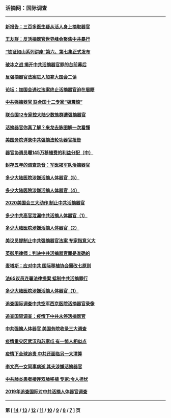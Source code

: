 ### 活摘网：国际调查
---
#### [新报告：三百多医生疑从活人身上摘取器官](../../pages/nf5947/n13703044.md?05080430) 
#### [王友群：反活摘器官世界峰会聚焦中共暴行](../../pages/nf5947/n13250738.md?05080430) 
#### [“铁证如山系列讲座”第六、第七集正式发布](../../pages/nf5947/n13106287.md?05080430) 
#### [破冰之战 揭开中共活摘器官罪的台前幕后](../../pages/nf5947/n13082457.md?05080430) 
#### [反强摘器官法案进入加拿大国会二读](../../pages/nf5947/n13033450.md?05080430) 
#### [论坛：加国会通过法案终止活摘器官迫在眉睫](../../pages/nf5947/n13029839.md?05080430) 
#### [中共强摘器官 联合国十二专家“极震惊”](../../pages/nf5947/n13024313.md?05080430) 
#### [联合国12专家控大陆少数族群遭强摘器官](../../pages/nf5947/n13023877.md?05080430) 
#### [活摘器官你真了解？来龙去脉图解一次看懂](../../pages/nf5947/n13013820.md?05080430) 
#### [美国务院详录中共强摘法轮功器官报告](../../pages/nf5947/n12944519.md?05080430) 
#### [器官协调员曝145万移植费的利益分配（中）](../../pages/nf5947/n12894547.md?05080430) 
#### [封存五年的调查录音：军医揭军队活摘器官](../../pages/nf5947/n12798692.md?05080430) 
#### [多少大陆医院涉嫌活摘人体器官（5）](../../pages/nf5947/n12768383.md?05080430) 
#### [多少大陆医院涉嫌活摘人体器官（4）](../../pages/nf5947/n12664434.md?05080430) 
#### [2020美国会三大动作 制止中共活摘器官](../../pages/nf5947/n12682004.md?05080430) 
#### [多少中共高官泄漏中共活摘人体器官（1）](../../pages/nf5947/n12671234.md?05080430) 
#### [多少大陆医院涉嫌活摘人体器官（2）](../../pages/nf5947/n12655589.md?05080430) 
#### [美议员提制止中共强摘器官法案 专家指意义大](../../pages/nf5947/n12630561.md?05080430) 
#### [英御用律师：判决中共活摘器官罪是准确的](../../pages/nf5947/n12580740.md?05080430) 
#### [麦塔斯：应对中共 国际移植协会需改七原则](../../pages/nf5947/n12514711.md?05080430) 
#### [法65议员连署法律提案 抵制中共活摘罪行](../../pages/nf5947/n12437047.md?05080430) 
#### [多少大陆医院涉嫌活摘人体器官（1）](../../pages/nf5947/n12414284.md?05080430) 
#### [追查国际调查中共空军西京医院活摘器官录像](../../pages/nf5947/n12348837.md?05080430) 
#### [追查国际调查：疫情下中共未停活摘器官](../../pages/nf5947/n12273415.md?05080430) 
#### [中共强摘人体器官 美国务院收录三大调查](../../pages/nf5947/n12181488.md?05080430) 
#### [疫情重灾区武汉和苏家屯 有一惊人相似点](../../pages/nf5947/n12150824.md?05080430) 
#### [疫情下全球追责 中共还面临另一大清算](../../pages/nf5947/n12070397.md?05080430) 
#### [李文亮一女同事病逝 其夫涉嫌活摘器官](../../pages/nf5947/n11957882.md?05080430) 
#### [中共肺炎患者接连双肺移植 专家:令人担忧](../../pages/nf5947/n11945516.md?05080430) 
#### [2019年追查国际对中共活摘人体器官调查](../../pages/nf5947/n11917733.md?05080430) 

---
#### 第 [ [14](./14.md?05080430) / [13](./13.md?05080430) / [12](./12.md?05080430) / [11](./11.md?05080430) / [10](./10.md?05080430) / [9](./9.md?05080430) / [8](./8.md?05080430) / [7](./7.md?05080430) ] 页
